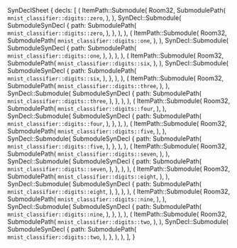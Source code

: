SynDeclSheet {
    decls: [
        (
            ItemPath::Submodule(
                Room32,
                SubmodulePath(
                    `mnist_classifier::digits::zero`,
                ),
            ),
            SynDecl::Submodule(
                SubmoduleSynDecl {
                    path: SubmodulePath(
                        `mnist_classifier::digits::zero`,
                    ),
                },
            ),
        ),
        (
            ItemPath::Submodule(
                Room32,
                SubmodulePath(
                    `mnist_classifier::digits::one`,
                ),
            ),
            SynDecl::Submodule(
                SubmoduleSynDecl {
                    path: SubmodulePath(
                        `mnist_classifier::digits::one`,
                    ),
                },
            ),
        ),
        (
            ItemPath::Submodule(
                Room32,
                SubmodulePath(
                    `mnist_classifier::digits::six`,
                ),
            ),
            SynDecl::Submodule(
                SubmoduleSynDecl {
                    path: SubmodulePath(
                        `mnist_classifier::digits::six`,
                    ),
                },
            ),
        ),
        (
            ItemPath::Submodule(
                Room32,
                SubmodulePath(
                    `mnist_classifier::digits::three`,
                ),
            ),
            SynDecl::Submodule(
                SubmoduleSynDecl {
                    path: SubmodulePath(
                        `mnist_classifier::digits::three`,
                    ),
                },
            ),
        ),
        (
            ItemPath::Submodule(
                Room32,
                SubmodulePath(
                    `mnist_classifier::digits::four`,
                ),
            ),
            SynDecl::Submodule(
                SubmoduleSynDecl {
                    path: SubmodulePath(
                        `mnist_classifier::digits::four`,
                    ),
                },
            ),
        ),
        (
            ItemPath::Submodule(
                Room32,
                SubmodulePath(
                    `mnist_classifier::digits::five`,
                ),
            ),
            SynDecl::Submodule(
                SubmoduleSynDecl {
                    path: SubmodulePath(
                        `mnist_classifier::digits::five`,
                    ),
                },
            ),
        ),
        (
            ItemPath::Submodule(
                Room32,
                SubmodulePath(
                    `mnist_classifier::digits::seven`,
                ),
            ),
            SynDecl::Submodule(
                SubmoduleSynDecl {
                    path: SubmodulePath(
                        `mnist_classifier::digits::seven`,
                    ),
                },
            ),
        ),
        (
            ItemPath::Submodule(
                Room32,
                SubmodulePath(
                    `mnist_classifier::digits::eight`,
                ),
            ),
            SynDecl::Submodule(
                SubmoduleSynDecl {
                    path: SubmodulePath(
                        `mnist_classifier::digits::eight`,
                    ),
                },
            ),
        ),
        (
            ItemPath::Submodule(
                Room32,
                SubmodulePath(
                    `mnist_classifier::digits::nine`,
                ),
            ),
            SynDecl::Submodule(
                SubmoduleSynDecl {
                    path: SubmodulePath(
                        `mnist_classifier::digits::nine`,
                    ),
                },
            ),
        ),
        (
            ItemPath::Submodule(
                Room32,
                SubmodulePath(
                    `mnist_classifier::digits::two`,
                ),
            ),
            SynDecl::Submodule(
                SubmoduleSynDecl {
                    path: SubmodulePath(
                        `mnist_classifier::digits::two`,
                    ),
                },
            ),
        ),
    ],
}